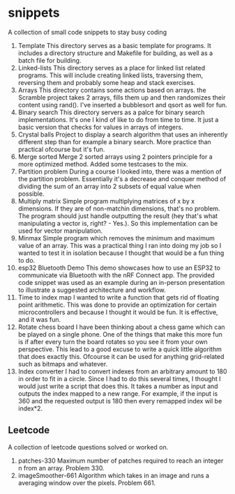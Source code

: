 # snippets
A collection of small code snippets to stay busy coding

1. Template
This directory serves as a basic template for programs. It includes a directory structure and Makefile for building, as well as a batch file for building.
2. Linked-lists
This directory serves as a place for linked list related programs. This will include creating linked lists, traversing them, reversing them and probably some heap and stack exercises.
3. Arrays
This directory contains some actions based on arrays. the Scramble project takes 2 arrays, fills them up and then randomizes their content using rand(). I've inserted a bubblesort and qsort as well for fun.
4. Binary search
This directory servers as a palce for binary search implementations. It's one I kind of like to do from time to time. It just a basic version that checks for values in arrays of integers.
5. Crystal balls
Project to display a search algorithm that uses an inherently different step than for example a binary search. More practice than practical ofcourse but it's fun.
7. Merge sorted
Merge 2 sorted arrays using 2 pointers principle for a more optimized method. Added some testcases to the mix.
8. Partition problem
During a course I looked into, there was a mention of the partition problem. Essentially it's a decrease and conquer method of dividing the sum of an array into 2 subsets of equal value when possible.
9. Multiply matrix
Simple program multiplying matrices of x by x dimensions. If they are of non-matchin dimensions, that's no problem. The program should just handle outputting the result (hey that's what manipulating a vector is, right? - Yes.). So this implementation can be used for vector manipulation.
10. Minmax
Simple program which removes the minimum and maximum value of an array. This was a practical thing I ran into doing my job so I wanted to test it in isolation because I thought that would be a fun thing to do.
11. esp32 Bluetooth Demo
This demo showcases how to use an ESP32 to communicate via Bluetooth with the nRF Connect app. The provided code snippet was used as an example during an in-person presentation to illustrate a suggested architecture and workflow.
12. Time to index map
I wanted to write a function that gets rid of floating point arithmetic. This was done to provide an optimization for certain microcontrollers and because I thought it would be fun. It is effective, and it was fun.
13. Rotate chess board
I have been thinking about a chess game which can be played on a single phone. One of the things that make this more fun is if after every turn the board rotates so you see it from your own perspective. This lead to a good excuse to write a quick little algorithm that does exactly this. Ofcourse it can be used for anything grid-related such as bitmaps and whatever.
14. Index converter
I had to convert indexes from an arbitrary amount to 180 in order to fit in a circle. Since I had to do this several times, I thought I would just write a script that does this. It takes a number as input and outputs the index mapped to a new range. For example, if the input is 360 and the requested output is 180 then every remapped index wil be index*2.

## Leetcode
A collection of leetcode questions solved or worked on.

1. patches-330
Maximum number of patches required to reach an integer n from an array. Problem 330.
2. imageSmoother-661
Algorithm which takes in an image and runs a averaging window over the pixels. Problem 661.

